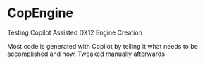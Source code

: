 # CopEngine
Testing Copilot Assisted DX12 Engine Creation

Most code is generated with Copilot by telling it what needs to be accomplished and how. 
Tweaked manually afterwards
